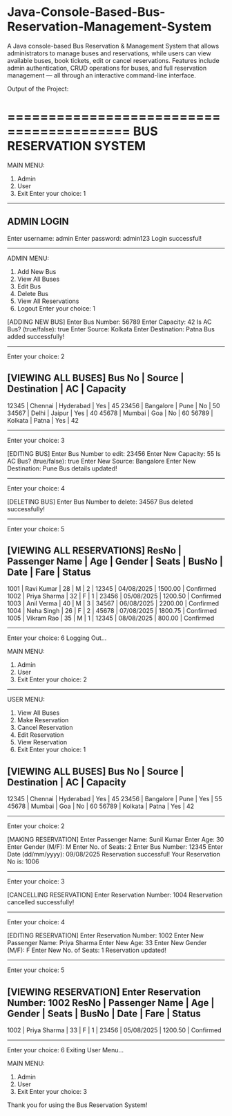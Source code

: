 # Java-Console-Based-Bus-Reservation-Management-System

A Java console-based Bus Reservation &amp; Management System that allows administrators to manage buses and reservations, while users can view available buses, book tickets, edit or cancel reservations. Features include admin authentication, CRUD operations for buses, and full reservation management — all through an interactive command-line interface.

Output of the Project:

=========================================
       BUS RESERVATION SYSTEM
=========================================

MAIN MENU:
1. Admin
2. User
3. Exit
Enter your choice: 1

-----------------------------------------
ADMIN LOGIN
-----------------------------------------
Enter username: admin
Enter password: admin123
Login successful!

-----------------------------------------
ADMIN MENU:
1. Add New Bus
2. View All Buses
3. Edit Bus
4. Delete Bus
5. View All Reservations
6. Logout
Enter your choice: 1

[ADDING NEW BUS]
Enter Bus Number: 56789
Enter Capacity: 42
Is AC Bus? (true/false): true
Enter Source: Kolkata
Enter Destination: Patna
Bus added successfully!

-----------------------------------------
Enter your choice: 2

[VIEWING ALL BUSES]
Bus No   | Source      | Destination | AC     | Capacity
---------------------------------------------------------
12345    | Chennai     | Hyderabad   | Yes    | 45
23456    | Bangalore   | Pune        | No     | 50
34567    | Delhi       | Jaipur      | Yes    | 40
45678    | Mumbai      | Goa         | No     | 60
56789    | Kolkata     | Patna       | Yes    | 42

-----------------------------------------
Enter your choice: 3

[EDITING BUS]
Enter Bus Number to edit: 23456
Enter New Capacity: 55
Is AC Bus? (true/false): true
Enter New Source: Bangalore
Enter New Destination: Pune
Bus details updated!

-----------------------------------------
Enter your choice: 4

[DELETING BUS]
Enter Bus Number to delete: 34567
Bus deleted successfully!

-----------------------------------------
Enter your choice: 5

[VIEWING ALL RESERVATIONS]
ResNo | Passenger Name | Age | Gender | Seats | BusNo | Date       | Fare     | Status
---------------------------------------------------------------------------------------
1001  | Ravi Kumar     | 28  | M      | 2     | 12345 | 04/08/2025 | 1500.00  | Confirmed
1002  | Priya Sharma   | 32  | F      | 1     | 23456 | 05/08/2025 | 1200.50  | Confirmed
1003  | Anil Verma     | 40  | M      | 3     | 34567 | 06/08/2025 | 2200.00  | Confirmed
1004  | Neha Singh     | 26  | F      | 2     | 45678 | 07/08/2025 | 1800.75  | Confirmed
1005  | Vikram Rao     | 35  | M      | 1     | 12345 | 08/08/2025 | 800.00   | Confirmed

-----------------------------------------
Enter your choice: 6
Logging Out...

MAIN MENU:
1. Admin
2. User
3. Exit
Enter your choice: 2

-----------------------------------------
USER MENU:
1. View All Buses
2. Make Reservation
3. Cancel Reservation
4. Edit Reservation
5. View Reservation
6. Exit
Enter your choice: 1

[VIEWING ALL BUSES]
Bus No   | Source      | Destination | AC     | Capacity
---------------------------------------------------------
12345    | Chennai     | Hyderabad   | Yes    | 45
23456    | Bangalore   | Pune        | Yes    | 55
45678    | Mumbai      | Goa         | No     | 60
56789    | Kolkata     | Patna       | Yes    | 42

-----------------------------------------
Enter your choice: 2

[MAKING RESERVATION]
Enter Passenger Name: Sunil Kumar
Enter Age: 30
Enter Gender (M/F): M
Enter No. of Seats: 2
Enter Bus Number: 12345
Enter Date (dd/mm/yyyy): 09/08/2025
Reservation successful!
Your Reservation No is: 1006

-----------------------------------------
Enter your choice: 3

[CANCELLING RESERVATION]
Enter Reservation Number: 1004
Reservation cancelled successfully!

-----------------------------------------
Enter your choice: 4

[EDITING RESERVATION]
Enter Reservation Number: 1002
Enter New Passenger Name: Priya Sharma
Enter New Age: 33
Enter New Gender (M/F): F
Enter New No. of Seats: 1
Reservation updated!

-----------------------------------------
Enter your choice: 5

[VIEWING RESERVATION]
Enter Reservation Number: 1002
ResNo | Passenger Name | Age | Gender | Seats | BusNo | Date       | Fare     | Status
---------------------------------------------------------------------------------------
1002  | Priya Sharma   | 33  | F      | 1     | 23456 | 05/08/2025 | 1200.50  | Confirmed

-----------------------------------------
Enter your choice: 6
Exiting User Menu...

MAIN MENU:
1. Admin
2. User
3. Exit
Enter your choice: 3

Thank you for using the Bus Reservation System!

